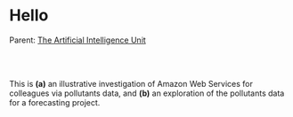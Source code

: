 # Hello

Parent: [The Artificial Intelligence Unit](https://github.com/theartificialintelligenceunit)

<br>
<br>

This is **(a)** an illustrative investigation of Amazon Web Services for colleagues via pollutants data, and **(b)** an exploration of the pollutants data for a forecasting project.

<br>

<br>
<br>

<br>
<br>

<br>
<br>

<br>
<br>
